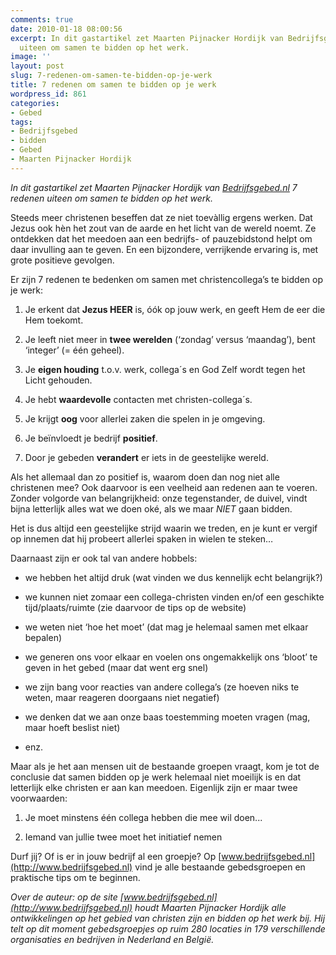 ```yaml
---
comments: true
date: 2010-01-18 08:00:56
excerpt: In dit gastartikel zet Maarten Pijnacker Hordijk van Bedrijfsgebed.nl 7 redenen
  uiteen om samen te bidden op het werk.
image: ''
layout: post
slug: 7-redenen-om-samen-te-bidden-op-je-werk
title: 7 redenen om samen te bidden op je werk
wordpress_id: 861
categories:
- Gebed
tags:
- Bedrijfsgebed
- bidden
- Gebed
- Maarten Pijnacker Hordijk
---
```


_In dit gastartikel zet Maarten Pijnacker Hordijk van [Bedrijfsgebed.nl](http://www.bedrijfsgebed.nl) 7 redenen uiteen om samen te bidden op het werk._

Steeds meer christenen beseffen dat ze niet toevàllig ergens werken. Dat Jezus ook hèn het zout van de aarde en het licht van de wereld noemt. Ze ontdekken dat het meedoen aan een bedrijfs- of pauzebidstond helpt om daar invulling aan te geven. En een bijzondere, verrijkende ervaring is, met grote positieve gevolgen.


Er zijn 7 redenen te bedenken om samen met christencollega’s te bidden op je werk:



	
  1. Je erkent dat **Jezus HEER** is, óók op jouw werk, en geeft Hem de eer die Hem toekomt.

	
  2. Je leeft niet meer in **twee werelden** (‘zondag’ versus ‘maandag’), bent ‘integer’ (= één geheel).

	
  3. Je **eigen houding** t.o.v. werk, collega´s en God Zelf wordt tegen het Licht gehouden.

	
  4. Je hebt **waardevolle** contacten met christen-collega´s.

	
  5. Je krijgt **oog** voor allerlei zaken die spelen in je omgeving.

	
  6. Je beïnvloedt je bedrijf **positief**.

	
  7. Door je gebeden **verandert** er iets in de geestelijke wereld.



Als het allemaal dan zo positief is, waarom doen dan nog niet alle christenen mee? Ook daarvoor is een veelheid aan redenen aan te voeren. Zonder volgorde van belangrijkheid: onze tegenstander, de duivel, vindt bijna letterlijk alles wat we doen oké, als we maar _NIET_ gaan bidden.

Het is dus altijd een geestelijke strijd waarin we treden, en je kunt er vergif op innemen dat hij probeert allerlei spaken in wielen te steken… 

Daarnaast zijn er ook tal van andere hobbels: 



	
  * we hebben het altijd druk (wat vinden we dus kennelijk echt belangrijk?)

	
  * we kunnen niet zomaar een collega-christen vinden en/of een geschikte tijd/plaats/ruimte (zie daarvoor de tips op de website)

	
  * we weten niet ‘hoe het moet’ (dat mag je helemaal samen met elkaar bepalen)

	
  * we generen ons voor elkaar en voelen ons ongemakkelijk ons ‘bloot’ te geven in het gebed (maar dat went erg snel)

	
  * we zijn bang voor reacties van andere collega’s (ze hoeven niks te weten, maar reageren doorgaans niet negatief)

	
  * we denken dat we aan onze baas toestemming moeten vragen (mag, maar hoeft beslist niet)

	
  * enz.



Maar als je het aan mensen uit de bestaande groepen vraagt, kom je tot de conclusie dat samen bidden op je werk helemaal niet moeilijk is en dat letterlijk elke christen er aan kan meedoen. Eigenlijk zijn er maar twee voorwaarden: 

	
  1. Je moet minstens één collega hebben die mee wil doen... 

	
  2. Iemand van jullie twee moet het initiatief nemen



Durf jij? Of is er in jouw bedrijf al een groepje? Op [www.bedrijfsgebed.nl](http://www.bedrijfsgebed.nl) vind je alle bestaande gebedsgroepen en praktische tips om te beginnen.

_Over de auteur: op de site [www.bedrijfsgebed.nl](http://www.bedrijfsgebed.nl) houdt Maarten Pijnacker Hordijk alle ontwikkelingen op het gebied van christen zijn en bidden op het werk bij. Hij telt op dit moment gebedsgroepjes op ruim 280 locaties in 179 verschillende organisaties en bedrijven in Nederland en België._

